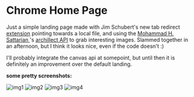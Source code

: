# Chrome Home Page

Just a simple landing page made with Jim Schubert's new tab redirect [extension](https://chrome.google.com/webstore/detail/new-tab-redirect/icpgjfneehieebagbmdbhnlpiopdcmna) pointing towards a local file, and using the [Mohammad H. Sattarian
](https://github.com/mhsattarian)'s [archillect API](https://github.com/mhsattarian/archillect-api) to grab interesting images. Slammed together in an afternoon, but I think it looks nice, even if the code doesn't :)

I'll probably integrate the canvas api at somepoint, but until then it is definitely an improvement over the default landing.

__some pretty screenshots:__

![img1](https://i.imgur.com/vAXIi2C.png)
![img2](https://i.imgur.com/PHfJvme.png)
![img3](https://i.imgur.com/WYKn6Ae.png)
![img4](https://i.imgur.com/tJ5tpoj.png)